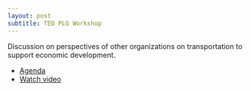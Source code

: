 ```yaml
---
layout: post
subtitle: TED PLG Workshop
---
```


Discussion on perspectives of other organizations on transportation to support economic development.

* [Agenda](http://www.hillsboroughcounty.org/DocumentCenter/View/9035 )
* [Watch video](http://65.49.32.144/Hillsborough/c8ba149b-75d3-4a42-8244-2a7aee0eff70/Transportation__Economic_Dev_09_25_2013/presentation_file/mgpresenter.html?Stream=low)

